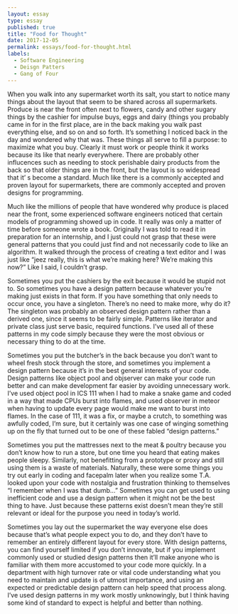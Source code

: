 ```yaml
---
layout: essay
type: essay
published: true
title: "Food for Thought"
date: 2017-12-05
permalink: essays/food-for-thought.html
labels:
  - Software Engineering
  - Deisgn Patters
  - Gang of Four
---
```


When you walk into any supermarket worth its salt, you start to notice many things about the layout that seem to be shared across all supermarkets. Produce is near the front often next to flowers, candy and other sugary things by the cashier for impulse buys, eggs and dairy (things you probably came in for in the first place, are in the back making you walk past everything else, and so on and so forth. It’s something I noticed back in the day and wondered why that was. These things all serve to fill a purpose: to maximize what you buy. Clearly it must work or people think it works because its like that nearly everywhere. There are probably other influcences such as needing to stock perishable dairy products from the back so that older things are in the front, but the layout is so widespread that it’ s become a standard. Much like there is a commonly accepted and proven layout for supermarkets, there are commonly accepted and proven designs for programming. 

Much like the millions of people that have wondered why produce is placed near the front, some experienced software engineers noticed that certain models of programming showed up in code. It really was only a matter of time before someone wrote a book. Originally I was told to read it in preparation for an internship, and I just could not grasp that these were general patterns that you could just find and not necessarily code to like an algorithm. It walked through the process of creating a text editor and I was just like “jeez really, this is what we’re making here? We’re making this now?” Like I said, I couldn’t grasp.

Sometimes you put the cashiers by the exit because it would be stupid not to. So sometimes you have a design pattern because whatever you’re making just exists in that form. If you have something that only needs to occur once, you have a singleton. There’s no need to make more, why do it? The singleton was probably an observed design pattern rather than a derived one, since it seems to be fairly simple. Patterns like iterator and private class just serve basic, required functions. I’ve used all of these patterns in my code simply because they were the most obvious or necessary thing to do at the time.

Sometimes you put the butcher’s in the back because you don’t want to wheel fresh stock through the store, and sometimes you implement a design pattern because it’s in the best general interests of your code. Design patterns like object pool and objserver can make your code run better and can make development far easier by avoiding unnecessary work. I’ve used object pool in ICS 111 when I had to make a snake game and coded in a way that made CPUs burst into flames, and used observer in meteor when having to update every page would make me want to burst into flames. In the case of 111, it was a fix, or maybe a crutch, to something was awfully coded, I’m sure, but it certainly was one case of winging something up on the fly that turned out to be one of these fabled “design patterns.”


Sometimes you put the mattresses next to the meat & poultry because you don’t know how to run a store, but one time you heard that eating makes people sleepy. Similarly, not benefitting from a prototype or proxy and still using them is a waste of materials. Naturally, these were some things you try out early in coding and facepalm later when you realize some T.A. looked upon your code with nostalgia and frustration thinking to themselves “I remember when I was that dumb...” Sometimes you can get used to using inefficient code and use a design pattern when it might not be the best thing to have. Just because these patterns exist doesn’t mean they’re still relevant or ideal for the purpose you need in today’s world. 

Sometimes you lay out the supermarket the way everyone else does because that’s what people expect you to do, and they don’t have to remember an entirely different layout for every store. With design patterns, you can find yourself limited if you don’t innovate, but if you implement commonly used or studied design patterns then it’ll make anyone who is familiar with them more accustomed to your code more quickly. In a department with high turnover rate or vital code understanding what you need to maintain and update is of utmost importance, and using an expected or predictable design pattern can help speed that process along. I’ve used design patterns in my work mostly unknowingly, but I think having some kind of standard to expect is helpful and better than nothing. 
